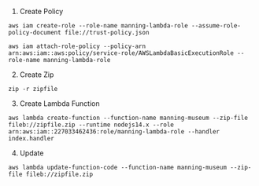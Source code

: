 1. Create Policy

```
aws iam create-role --role-name manning-lambda-role --assume-role-policy-document file://trust-policy.json

aws iam attach-role-policy --policy-arn
arn:aws:iam::aws:policy/service-role/AWSLambdaBasicExecutionRole --role-name manning-lambda-role
```

2. Create Zip

```
zip -r zipfile
```

3. Create Lambda Function

```
aws lambda create-function --function-name manning-museum --zip-file fileb://zipfile.zip --runtime nodejs14.x --role arn:aws:iam::227033462436:role/manning-lambda-role --handler index.handler
```

4. Update

```
aws lambda update-function-code --function-name manning-museum --zip-file fileb://zipfile.zip
```
